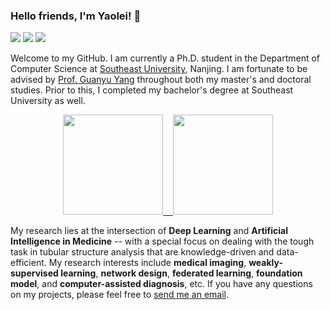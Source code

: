 ### Hello friends, I'm Yaolei! 👋

[![](https://img.shields.io/badge/Homepage-blue?&style=flat-square&logo=internet-explorer&logoColor=white)](https://yaoleiqi.github.io/)
[![](https://img.shields.io/badge/Google%20Scholar-%234285F4.svg?&style=flat-square&logo=google-scholar&logoColor=white)](https://scholar.google.com/citations?user=43lNKkcAAAAJ&hl=zh-CN)
[![](https://img.shields.io/github/stars/YaoleiQi?style=flat-square&logo=github&label=Github%20Stars&labelColor=gray&color=gray)](https://github.com/YaoleiQi)

<!--
[![](https://img.shields.io/endpoint?url=https://raw.githubusercontent.com/yaoyao-liu/yaoyao-liu.github.io/google-scholar-stats/gs_data_shieldsio.json?&style=flat-square&logo=google-scholar&logoColor=white&label=Google%20Scholar%20Citations&labelColor=4984e9&color=4984e9&)](https://scholar.google.com/citations?user=Uf9GqRsAAAAJ)
-->

Welcome to my GitHub. I am currently a Ph.D. student in the Department of Computer Science at [Southeast University](https://seu.edu.cn), Nanjing. I am fortunate to be advised by [Prof. Guanyu Yang](https://cse.seu.edu.cn/2023/1024/c23024a469548/page.htm/) throughout both my master's and doctoral studies. Prior to this, I completed my bachelor's degree at Southeast University as well. 


<p align="center">
<a href="https://github.com/YaoleiQi">
  <img height="160em" src="https://github-readme-stats-eight-theta.vercel.app/api?username=YaoleiQi&show_icons=true&theme=default#gh-light-mode-only&include_all_commits=true&count_private=true"/>
  &nbsp;&nbsp;
  <img height="160em" src="https://github-readme-stats-eight-theta.vercel.app/api/top-langs/?username=YaoleiQi&layout=compact&langs_count=8&theme=default#gh-light-mode-only"/>
</a>
</p>


My research lies at the intersection of **Deep Learning** and **Artificial Intelligence in Medicine** -- with a special focus on dealing with the tough task in tubular structure analysis that are knowledge-driven and data-efficient. My research interests include **medical imaging**, **weakly-supervised learning**, **network design**, **federated learning**, **foundation model**, and **computer-assisted diagnosis**, etc. If you have any questions on my projects, please feel free to [send me an email](Yaolei710@foxmail.com).
